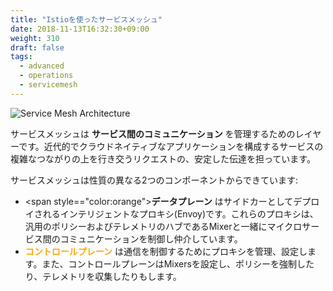 ```yaml
---
title: "Istioを使ったサービスメッシュ"
date: 2018-11-13T16:32:30+09:00
weight: 310
draft: false
tags:
  - advanced
  - operations
  - servicemesh
---
```


![Service Mesh Architecture](/images/istio/istio-intro1.png)

<!--
A service mesh is a dedicated infrastructure layer for handling **service-to-service communication**. It’s responsible for the reliable delivery of requests through the complex topology of services that comprise a modern, cloud native application.
-->
サービスメッシュは **サービス間のコミュニケーション** を管理するためのレイヤーです。近代的でクラウドネイティブなアプリケーションを構成するサービスの複雑なつながりの上を行き交うリクエストの、安定した伝達を担っています。

<!--
Service mesh solutions have two distinct components that behave somewhat differently:
-->
サービスメッシュは性質の異なる2つのコンポーネントからできています:

<!--
* The <span style="color:orange">**data plane**</span> is composed of a set of intelligent proxies (Envoy) deployed as sidecars. These proxies mediate and control all network communication between microservices along with Mixer, a general-purpose policy and telemetry hub.
* The <span style="color:orange">**control plane**</span> manages and configures the proxies to route traffic. Additionally, the control plane configures Mixers to enforce policies and collect telemetry.
-->
* <span style=="color:orange">**データプレーン**</span> はサイドカーとしてデプロイされるインテリジェントなプロキシ(Envoy)です。これらのプロキシは、汎用のポリシーおよびテレメトリのハブであるMixerと一緒にマイクロサービス間のコミュニケーションを制御し仲介しています。
* <span style="color:orange">**コントロールプレーン**</span> は通信を制御するためにプロキシを管理、設定します。また、コントロールプレーンはMixersを設定し、ポリシーを強制したり、テレメトリを収集したりもします。